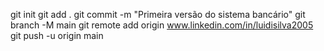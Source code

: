 git init
git add .
git commit -m "Primeira versão do sistema bancário"
git branch -M main
git remote add origin www.linkedin.com/in/luidisilva2005
git push -u origin main
